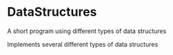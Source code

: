 DataStructures
==============

A short program using different types of data structures


Implements several different types of data structures

